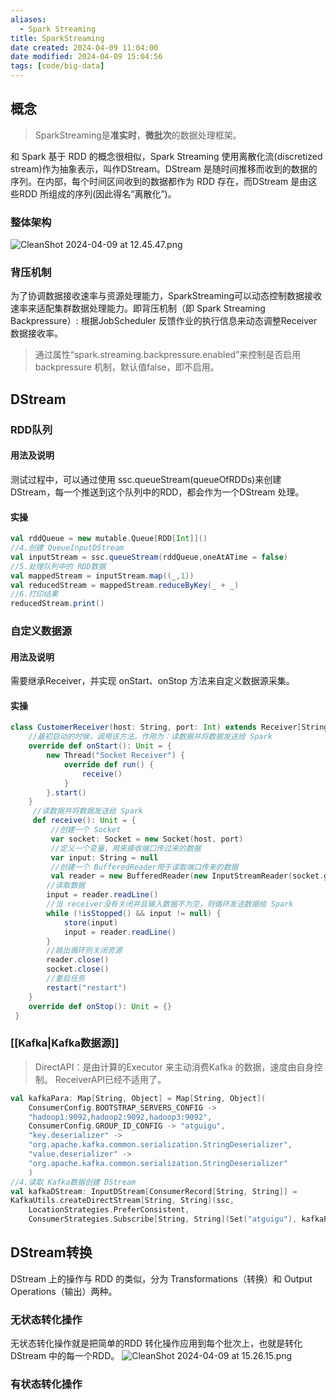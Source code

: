 ```yaml
---
aliases:
  - Spark Streaming
title: SparkStreaming
date created: 2024-04-09 11:04:00
date modified: 2024-04-09 15:04:56
tags: [code/big-data]
---
```

## 概念
>SparkStreaming是**准实时**，**微批次**的数据处理框架。

和 Spark 基于 RDD 的概念很相似，Spark Streaming 使用离散化流(discretized stream)作为抽象表示，叫作DStream。DStream 是随时间推移而收到的数据的序列。在内部，每个时间区间收到的数据都作为 RDD 存在，而DStream 是由这些RDD 所组成的序列(因此得名“离散化”)。
### 整体架构
![CleanShot 2024-04-09 at 12.45.47.png](https://typora-tes.oss-cn-shanghai.aliyuncs.com/picgo/CleanShot%202024-04-09%20at%2012.45.47.png)

### 背压机制
为了协调数据接收速率与资源处理能力，SparkStreaming可以动态控制数据接收速率来适配集群数据处理能力。即背压机制（即 Spark Streaming Backpressure）: 根据JobScheduler 反馈作业的执行信息来动态调整Receiver 数据接收率。
>通过属性“spark.streaming.backpressure.enabled”来控制是否启用 backpressure 机制，默认值false，即不启用。

## DStream
### RDD队列
#### 用法及说明
测试过程中，可以通过使用 ssc.queueStream(queueOfRDDs)来创建DStream，每一个推送到这个队列中的RDD，都会作为一个DStream 处理。
#### 实操
```scala
val rddQueue = new mutable.Queue[RDD[Int]]()
//4.创建 QueueInputDStream
val inputStream = ssc.queueStream(rddQueue,oneAtATime = false)
//5.处理队列中的 RDD数据
val mappedStream = inputStream.map((_,1))
val reducedStream = mappedStream.reduceByKey(_ + _)
//6.打印结果
reducedStream.print()
```

### 自定义数据源
#### 用法及说明
需要继承Receiver，并实现 onStart、onStop 方法来自定义数据源采集。
#### 实操
```scala
class CustomerReceiver(host: String, port: Int) extends Receiver[String](StorageLevel.MEMORY_ONLY) {
	//最初启动的时候，调用该方法，作用为：读数据并将数据发送给 Spark
 	override def onStart(): Unit = {
 		new Thread("Socket Receiver") {
 			override def run() {
 				receive()
 			}
 		}.start()
 	}
	 //读数据并将数据发送给 Spark
	 def receive(): Unit = {
		 //创建一个 Socket
		 var socket: Socket = new Socket(host, port)
		 //定义一个变量，用来接收端口传过来的数据
		 var input: String = null
		 //创建一个 BufferedReader用于读取端口传来的数据
		 val reader = new BufferedReader(new InputStreamReader(socket.getInputStream, StandardCharsets.UTF_8))
	 	//读取数据
	 	input = reader.readLine()
	 	//当 receiver没有关闭并且输入数据不为空，则循环发送数据给 Spark
		while (!isStopped() && input != null) {
 			store(input)
 			input = reader.readLine()
 		}
 		//跳出循环则关闭资源
 		reader.close()
 		socket.close()
 		//重启任务
 		restart("restart")
 	}
 	override def onStop(): Unit = {}
 }
```

### [[Kafka|Kafka数据源]]
>DirectAPI：是由计算的Executor 来主动消费Kafka 的数据，速度由自身控制。
>ReceiverAPI已经不适用了。

```scala
val kafkaPara: Map[String, Object] = Map[String, Object](
	ConsumerConfig.BOOTSTRAP_SERVERS_CONFIG ->
	"hadoop1:9092,hadoop2:9092,hadoop3:9092",
	ConsumerConfig.GROUP_ID_CONFIG -> "atguigu",
	"key.deserializer" ->
	"org.apache.kafka.common.serialization.StringDeserializer",
	"value.deserializer" ->
	"org.apache.kafka.common.serialization.StringDeserializer"
	)
//4.读取 Kafka数据创建 DStream
val kafkaDStream: InputDStream[ConsumerRecord[String, String]] =
KafkaUtils.createDirectStream[String, String](ssc,
	LocationStrategies.PreferConsistent,
	ConsumerStrategies.Subscribe[String, String](Set("atguigu"), kafkaPara))
```

## DStream转换
DStream 上的操作与 RDD 的类似，分为 Transformations（转换）和 Output Operations（输出）两种。
### 无状态转化操作
无状态转化操作就是把简单的RDD 转化操作应用到每个批次上，也就是转化DStream 中的每一个RDD。
![CleanShot 2024-04-09 at 15.26.15.png](https://typora-tes.oss-cn-shanghai.aliyuncs.com/picgo/CleanShot%202024-04-09%20at%2015.26.15.png)

### 有状态转化操作

